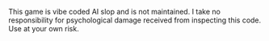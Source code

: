 This game is vibe coded AI slop and is not maintained. I take no responsibility for psychological damage received from inspecting this code. Use at your own risk.
